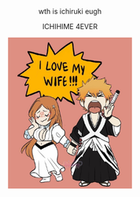 <p align="center">wth is ichiruki eugh
<p align="center">ICHIHIME 4EVER
<div align="center">
  <img width = "50%" src="https://github.com/Ichigoatz/Ichigoatz/blob/36cd7af90541f2d657280c7baf75ee7b2317d578/ichihime.jpeg">
